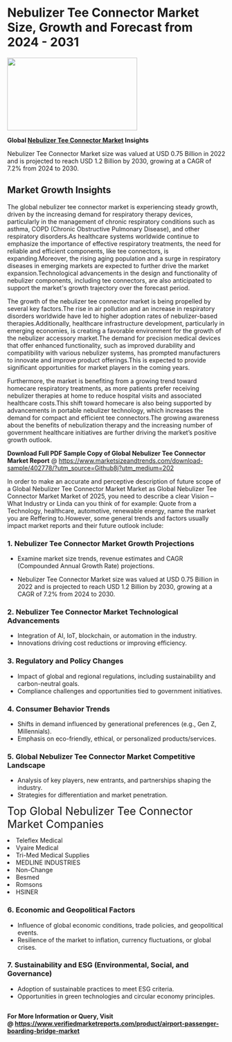 <H1>Nebulizer Tee Connector Market Size, Growth and Forecast from 2024 - 2031</H1><img class="aligncenter size-medium wp-image-584254" src="https://thirdeyenews.in/wp-content/uploads/2024/09/Global-Market-Research-300x168.jpeg" alt="" width="300" height="168" /><p><strong>Global&nbsp;<a href="https://www.marketsizeandtrends.com/download-sample/402778/?utm_source=Github8j?utm_medium=202">Nebulizer Tee Connector Market</a> Insights</strong></p><p>Nebulizer Tee Connector Market size was valued at USD 0.75 Billion in 2022 and is projected to reach USD 1.2 Billion by 2030, growing at a CAGR of 7.2% from 2024 to 2030.</p><p><h2>Market Growth Insights</h2> <p>The global nebulizer tee connector market is experiencing steady growth, driven by the increasing demand for respiratory therapy devices, particularly in the management of chronic respiratory conditions such as asthma, COPD (Chronic Obstructive Pulmonary Disease), and other respiratory disorders.As healthcare systems worldwide continue to emphasize the importance of effective respiratory treatments, the need for reliable and efficient components, like tee connectors, is expanding.Moreover, the rising aging population and a surge in respiratory diseases in emerging markets are expected to further drive the market expansion.Technological advancements in the design and functionality of nebulizer components, including tee connectors, are also anticipated to support the market's growth trajectory over the forecast period.</p> <p>The growth of the nebulizer tee connector market is being propelled by several key factors.The rise in air pollution and an increase in respiratory disorders worldwide have led to higher adoption rates of nebulizer-based therapies.Additionally, healthcare infrastructure development, particularly in emerging economies, is creating a favorable environment for the growth of the nebulizer accessory market.The demand for precision medical devices that offer enhanced functionality, such as improved durability and compatibility with various nebulizer systems, has prompted manufacturers to innovate and improve product offerings.This is expected to provide significant opportunities for market players in the coming years.</p> <p>Furthermore, the market is benefiting from a growing trend toward homecare respiratory treatments, as more patients prefer receiving nebulizer therapies at home to reduce hospital visits and associated healthcare costs.This shift toward homecare is also being supported by advancements in portable nebulizer technology, which increases the demand for compact and efficient tee connectors.The growing awareness about the benefits of nebulization therapy and the increasing number of government healthcare initiatives are further driving the market’s positive growth outlook.</p> <p><span class=""><strong>Download Full PDF Sample Copy of Global Nebulizer Tee Connector Market Report</strong> @ <a href="https://www.marketsizeandtrends.com/download-sample/402778/?utm_source=Github8j?utm_medium=202" target="_blank">https://www.marketsizeandtrends.com/download-sample/402778/?utm_source=Github8j?utm_medium=202</a></span></p><p>In order to make an accurate and perceptive description of future scope of a Global&nbsp;Nebulizer Tee Connector Market Market as Global&nbsp;Nebulizer Tee Connector Market Market of 2025, you need to describe a clear Vision &ndash; What Industry or Linda can you think of for example: Quote from a Technology, healthcare, automotive, renewable energy, name the market you are Reffering to.However, some general trends and factors usually impact market reports and their future outlook include:</p><h3>1.&nbsp;<strong>Nebulizer Tee Connector Market Growth Projections</strong></h3><ul><li>Examine market size trends, revenue estimates and CAGR (Compounded Annual Growth Rate) projections.</li><li><p>Nebulizer Tee Connector Market size was valued at USD 0.75 Billion in 2022 and is projected to reach USD 1.2 Billion by 2030, growing at a CAGR of 7.2% from 2024 to 2030.</p></li></ul><h3>2.&nbsp;<strong>Nebulizer Tee Connector Market Technological Advancements</strong></h3><ul><li>Integration of AI, IoT, blockchain, or automation in the industry.</li><li>Innovations driving cost reductions or improving efficiency.</li></ul><h3>3.&nbsp;<strong>Regulatory and Policy Changes</strong></h3><ul><li>Impact of global and regional regulations, including sustainability and carbon-neutral goals.</li><li>Compliance challenges and opportunities tied to government initiatives.</li></ul><h3>4.&nbsp;<strong>Consumer Behavior Trends</strong></h3><ul><li>Shifts in demand influenced by generational preferences (e.g., Gen Z, Millennials).</li><li>Emphasis on eco-friendly, ethical, or personalized products/services.</li></ul><h3>5.&nbsp;<strong>Global Nebulizer Tee Connector Market Competitive Landscape</strong></h3><ul><li>Analysis of key players, new entrants, and partnerships shaping the industry.</li><li>Strategies for differentiation and market penetration.</li></ul><p data-pm-slice="1 1 []"><span style="color: inherit; font-family: inherit; font-size: 25px;">Top Global Nebulizer Tee Connector Market Companies</span></p><div class="" data-test-id=""><p><li>Teleflex Medical</li><li> Vyaire Medical</li><li> Tri-Med Medical Supplies</li><li> MEDLINE INDUSTRIES</li><li> Non-Change</li><li> Besmed</li><li> Romsons</li><li> HSINER</li></p></div><h3>6.&nbsp;<strong>Economic and Geopolitical Factors</strong></h3><ul><li>Influence of global economic conditions, trade policies, and geopolitical events.</li><li>Resilience of the market to inflation, currency fluctuations, or global crises.</li></ul><h3>7.&nbsp;<strong>Sustainability and ESG (Environmental, Social, and Governance)</strong></h3><ul><li>Adoption of sustainable practices to meet ESG criteria.</li><li>Opportunities in green technologies and circular economy principles.</li></ul><h2><strong style="font-size: 14px;">For More Information or Query, Visit @&nbsp;</strong><a style="background-color: #ffffff; font-size: 14px;" href="https://www.marketsizeandtrends.com/report/nebulizer-tee-connector-market/" target="_blank">https://www.verifiedmarketreports.com/product/airport-passenger-boarding-bridge-market</a></h2>